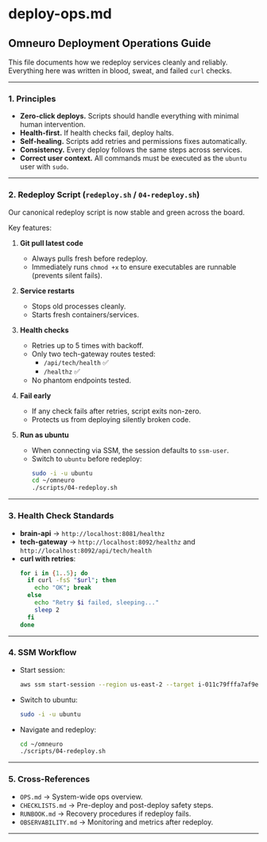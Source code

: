 # deploy-ops.md

## Omneuro Deployment Operations Guide

This file documents how we redeploy services cleanly and reliably.  
Everything here was written in blood, sweat, and failed `curl` checks.

---

### 1. Principles

- **Zero-click deploys.** Scripts should handle everything with minimal human intervention.  
- **Health-first.** If health checks fail, deploy halts.  
- **Self-healing.** Scripts add retries and permissions fixes automatically.  
- **Consistency.** Every deploy follows the same steps across services.  
- **Correct user context.** All commands must be executed as the `ubuntu` user with `sudo`.  

---

### 2. Redeploy Script (`redeploy.sh` / `04-redeploy.sh`)

Our canonical redeploy script is now stable and green across the board.  

Key features:

1. **Git pull latest code**
   - Always pulls fresh before redeploy.
   - Immediately runs `chmod +x` to ensure executables are runnable (prevents silent fails).

2. **Service restarts**
   - Stops old processes cleanly.
   - Starts fresh containers/services.

3. **Health checks**
   - Retries up to 5 times with backoff.
   - Only two tech-gateway routes tested:  
     - `/api/tech/health` ✅  
     - `/healthz` ✅  
   - No phantom endpoints tested.  

4. **Fail early**
   - If any check fails after retries, script exits non-zero.
   - Protects us from deploying silently broken code.  

5. **Run as ubuntu**
   - When connecting via SSM, the session defaults to `ssm-user`.  
   - Switch to `ubuntu` before redeploy:  
     ```bash
     sudo -i -u ubuntu
     cd ~/omneuro
     ./scripts/04-redeploy.sh
     ```  

---

### 3. Health Check Standards

- **brain-api** → `http://localhost:8081/healthz`  
- **tech-gateway** → `http://localhost:8092/healthz` and `http://localhost:8092/api/tech/health`  
- **curl with retries**:
  ```bash
  for i in {1..5}; do
    if curl -fsS "$url"; then
      echo "OK"; break
    else
      echo "Retry $i failed, sleeping..."
      sleep 2
    fi
  done
  ```  

---

### 4. SSM Workflow

- Start session:
  ```bash
  aws ssm start-session --region us-east-2 --target i-011c79fffa7af9e27
  ```
- Switch to ubuntu:
  ```bash
  sudo -i -u ubuntu
  ```
- Navigate and redeploy:
  ```bash
  cd ~/omneuro
  ./scripts/04-redeploy.sh
  ```

---

### 5. Cross-References

- `OPS.md` → System-wide ops overview.  
- `CHECKLISTS.md` → Pre-deploy and post-deploy safety steps.  
- `RUNBOOK.md` → Recovery procedures if redeploy fails.  
- `OBSERVABILITY.md` → Monitoring and metrics after redeploy.  

---